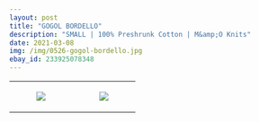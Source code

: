 ```yaml
---
layout: post
title: "GOGOL BORDELLO"
description: "SMALL | 100% Preshrunk Cotton | M&amp;O Knits"
date: 2021-03-08
img: /img/0526-gogol-bordello.jpg
ebay_id: 233925078348
---
```




<table style="width:100%;"><tr><td style="vertical-align:top;">
      <figure class="tmblr-full" data-orig-height="2048" data-orig-width="1365" data-orig-src="https://concertshirts.netlify.app/shirts/0526/0526-01.jpg"><img src="https://64.media.tumblr.com/33f12a2c2fc0475458c76e7ab6154038/d4e2bab79e49695a-ee/s540x810/ea3333310ed840539891bc1adefc9b3008b5fa58.jpg" data-orig-height="2048" data-orig-width="1365" data-orig-src="https://concertshirts.netlify.app/shirts/0526/0526-01.jpg"/></figure></td>
    <td style="vertical-align:top;">
      <figure class="tmblr-full" data-orig-height="2048" data-orig-width="1365" data-orig-src="https://concertshirts.netlify.app/shirts/0526/0526-02.jpg"><img src="https://64.media.tumblr.com/42cba128822d52b259bbf5f3fa86160f/d4e2bab79e49695a-59/s540x810/a20eeb7c4c9824b8556365ed127b7a6e3c8d3a6c.jpg" data-orig-height="2048" data-orig-width="1365" data-orig-src="https://concertshirts.netlify.app/shirts/0526/0526-02.jpg"/></figure></td>
  </tr></table>
